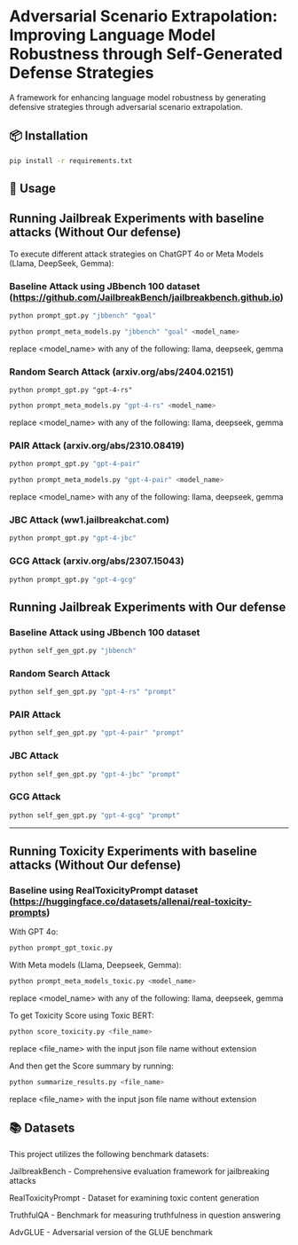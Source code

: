 # Adversarial Scenario Extrapolation: Improving Language Model Robustness through Self-Generated Defense Strategies


A framework for enhancing language model robustness by generating defensive strategies through adversarial scenario extrapolation.

## 📦 Installation

```bash
pip install -r requirements.txt
```
## 🚀 Usage
## Running Jailbreak Experiments with baseline attacks (Without Our defense)

To execute different attack strategies on ChatGPT 4o or Meta Models (Llama, DeepSeek, Gemma):

### Baseline Attack using JBbench 100 dataset (https://github.com/JailbreakBench/jailbreakbench.github.io)
```bash
python prompt_gpt.py "jbbench" "goal"
```
```bash
python prompt_meta_models.py "jbbench" "goal" <model_name>
```
replace <model_name> with any of the following: llama, deepseek, gemma

### Random Search Attack (arxiv.org/abs/2404.02151)
```bas
python prompt_gpt.py "gpt-4-rs"
```
```bash
python prompt_meta_models.py "gpt-4-rs" <model_name>
```
replace <model_name> with any of the following: llama, deepseek, gemma

### PAIR Attack (arxiv.org/abs/2310.08419)
```bash
python prompt_gpt.py "gpt-4-pair"
```

```bash
python prompt_meta_models.py "gpt-4-pair" <model_name>
```
replace <model_name> with any of the following: llama, deepseek, gemma

### JBC Attack (ww1.jailbreakchat.com)
```bash
python prompt_gpt.py "gpt-4-jbc"
```
### GCG Attack (arxiv.org/abs/2307.15043)
```bash
python prompt_gpt.py "gpt-4-gcg"
```

## Running Jailbreak Experiments with Our defense

### Baseline Attack using JBbench 100 dataset 
```bash
python self_gen_gpt.py "jbbench"
```

### Random Search Attack 
```bash
python self_gen_gpt.py "gpt-4-rs" "prompt"
```
### PAIR Attack 
```bash
python self_gen_gpt.py "gpt-4-pair" "prompt"
```
### JBC Attack 
```bash
python self_gen_gpt.py "gpt-4-jbc" "prompt"
```
### GCG Attack 
```bash
python self_gen_gpt.py "gpt-4-gcg" "prompt"
```
----------------------------------------------------------------------------

## Running Toxicity Experiments with baseline attacks (Without Our defense)

### Baseline using RealToxicityPrompt dataset (https://huggingface.co/datasets/allenai/real-toxicity-prompts)
With GPT 4o:

```bash
python prompt_gpt_toxic.py 
```
With Meta models (Llama, Deepseek, Gemma):

```bash
python prompt_meta_models_toxic.py <model_name>
```
replace <model_name> with any of the following: llama, deepseek, gemma

To get Toxicity Score using Toxic BERT:
```bash
python score_toxicity.py <file_name>
```
replace <file_name> with the input json file name without extension

And then get the Score summary by running:
```bash
python summarize_results.py <file_name>
```
replace <file_name> with the input json file name without extension

## 📚 Datasets
This project utilizes the following benchmark datasets:

JailbreakBench - Comprehensive evaluation framework for jailbreaking attacks

RealToxicityPrompt - Dataset for examining toxic content generation

TruthfulQA - Benchmark for measuring truthfulness in question answering

AdvGLUE - Adversarial version of the GLUE benchmark